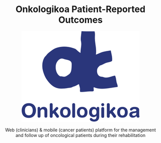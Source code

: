 <h1 align="center">
  Onkologikoa Patient-Reported Outcomes
</h1>

<p align="center">
<img src="https://github.com/ivadym/OnkoPROs/blob/master/OnkoPros/src/assets/logos/onkologikoa.png" />
</p>
<p align="center">
  Web (clinicians) & mobile (cancer patients) platform for the management and follow up of oncological patients during their rehabilitation
</p>
